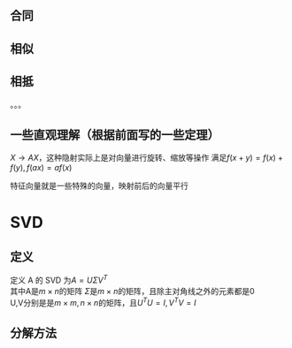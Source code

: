 ## 合同
## 相似
## 相抵
。。。


## 一些直观理解（根据前面写的一些定理）

$X\to AX$，这种隐射实际上是对向量进行旋转、缩放等操作
满足$f(x+y)=f(x)+f(y),f(ax)=af(x)$  

特征向量就是一些特殊的向量，映射前后的向量平行

# SVD
## 定义
定义 A 的 SVD 为$A=U\Sigma V^T$  
其中A是$m\times n$的矩阵
$\Sigma$是$m\times n$的矩阵，且除主对角线之外的元素都是0  
U,V分别是是$m\times m, n\times n$的矩阵，且$U^TU=I,V^TV=I$

## 分解方法
